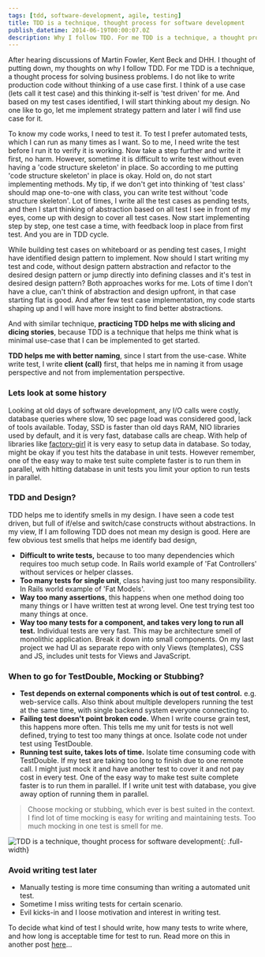 ```yaml
---
tags: [tdd, software-development, agile, testing]
title: TDD is a technique, thought process for software development
publish_datetime: 2014-06-19T00:00:07.0Z
description: Why I follow TDD. For me TDD is a technique, a thought process, I would never like to write production code without thinking of use case (a test scenario), and for me TDD is starts here.
---
```


After hearing discussions of Martin Fowler, Kent Beck and DHH. I thought of putting down, my thoughts on why I follow TDD. For me TDD is a technique, a thought process for solving business problems. I do not like to write production code without thinking of a use case first. I think of a use case (lets call it test case) and this thinking it-self is 'test driven' for me. And based on my test cases identified, I will start thinking about my design. No one like to go, let me implement strategy pattern and later I will find use case for it. 

To know my code works, I need to test it. To test I prefer automated tests, which I can run as many times as I want. So to me, I need write the test before I run it to verify it is working. Now take a step further and write it first, no harm. However, sometime it is difficult to write test without even having a 'code structure skeleton' in place. So according to me putting 'code structure skeleton' in place is okay. Hold on, do not start implementing methods. My tip, if we don't get into thinking of 'test class' should map one-to-one with class, you can write test without 'code structure skeleton'. Lot of times, I write all the test cases as pending tests, and then I start thinking of abstraction based on all test I see in front of my eyes, come up with design to cover all test cases. Now start implementing step by step, one test case a time, with feedback loop in place from first test. And you are in TDD cycle.

While building test cases on whiteboard or as pending test cases, I might have identified design pattern to implement. Now should I start writing my test and code, without design pattern abstraction and refactor to the desired design pattern or jump directly into defining classes and it's test in desired design pattern? Both approaches works for me. Lots of time I don't have a clue, can't think of abstraction and design upfront, in that case starting flat is good. And after few test case implementation, my code starts shaping up and I will have more insight to find better abstractions.
 
And with similar technique, **practicing TDD helps me with slicing and dicing stories**, because TDD is a technique that helps me think what is minimal use-case that I can be implemented to get started.

**TDD helps me with better naming**, since I start from the use-case. White write test, I write **client (call)** first, that helps me in naming it from usage perspective and not from implementation perspective. 

### Lets look at some history

Looking at old days of software development, any I/O calls were costly, database queries where slow, 10 sec page load was considered good, lack of tools available. Today, SSD is faster than old days RAM, NIO libraries used by default, and it is very fast, database calls are cheap. With help of libraries like [factory-girl](https://github.com/thoughtbot/factory_girl) it is very easy to setup data in database. So today, might be okay if you test hits the database in unit tests. However remember, one of the easy way to make test suite complete faster is to run them in parallel, with hitting database in unit tests you limit your option to run tests in parallel. 


### TDD and Design?
TDD helps me to identify smells in my design. I have seen a code test driven, but full of if/else and switch/case constructs without abstractions. In my view, If I am following TDD does not mean my design is good. Here are few obvious test smells that helps me identify bad design,

- **Difficult to write tests,** because to too many dependencies which requires too much setup code. In Rails world example of 'Fat Controllers' without services or helper classes.
- **Too many tests for single unit**, class having just too many responsibility. In Rails world example of 'Fat Models'.
- **Way too many assertions**, this happens when one method doing too many things or I have written test at wrong level. One test trying test too many things at once.  
- **Way too many tests for a component, and takes very long to run all test.** Individual tests are very fast. This may be architecture smell of monolithic application. Break it down into small components. On my last project we had UI as separate repo with only Views (templates), CSS and JS, includes unit tests for Views and JavaScript. 


### When to go for TestDouble, Mocking or Stubbing?
- **Test depends on external components which is out of test control.** e.g. web-service calls. Also think about multiple developers running the test at the same time, with single backend system everyone connecting to. 
- **Failing test doesn't point broken code.** When I write course grain test, this happens more often. This tells me my unit for tests is not well defined, trying to test too many things at once. Isolate code not under test using TestDouble. 
- **Running test suite, takes lots of time.** Isolate time consuming code with TestDouble. If my test are taking too long to finish due to one remote call. I might just mock it and have another test to cover it and not pay cost in every test. One of the easy way to make test suite complete faster is to run them in parallel. If I write unit test with database, you give away option of running them in parallel. 

> Choose mocking or stubbing, which ever is best suited in the context. I find lot of time mocking is easy for writing and maintaining tests. Too much mocking in one test is smell for me.

![TDD is a technique, thought process for software development](/assets/sunitblog/posts/images/tdd-is-a-technique/tdd-is-a-technique.svg){: .full-width}


### Avoid writing test later 
- Manually testing is more time consuming than writing a automated unit test. 
- Sometime I miss writing tests for certain scenario.
- Evil kicks-in and I loose motivation and interest in writing test.  

 
To decide what kind of test I should write, how many tests to write where, and how long is acceptable time for test to run. Read more on this in another post [here](/posts/test-structure)...
  







